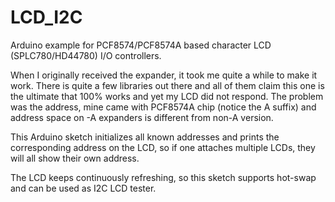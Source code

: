 # LCD_I2C
Arduino example for PCF8574/PCF8574A based character LCD (SPLC780/HD44780) I/O controllers.

When I originally received the expander, it took me quite a while to make it work.
There is quite a few libraries out there and all of them claim this one is the ultimate
that 100% works and yet my LCD did not respond. The problem was the address, mine came
with PCF8574A chip (notice the A suffix) and address space on -A expanders is different
from non-A version.

This Arduino sketch initializes all known addresses and prints the corresponding address
on the LCD, so if one attaches multiple LCDs, they will all show their own address.

The LCD keeps continuously refreshing, so this sketch supports hot-swap and can  be used
as I2C LCD tester.
